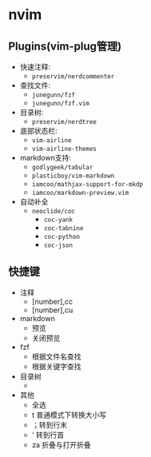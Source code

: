 # nvim

## Plugins(vim-plug管理)

+ 快速注释:
    + `preservim/nerdcommenter`
+ 查找文件:
    + `junegunn/fzf`
    + `junegunn/fzf.vim`
+ 目录树:
    + `preservim/nerdtree`
+ 底部状态栏:
    + `vim-airline`
    + `vim-airline-themes`
+ markdown支持:
    + `godlygeek/tabular`
    + `plasticboy/vim-markdown`
    + `iamcoo/mathjax-support-for-mkdp`
    + `iamcoo/markdown-preview.vim`
+ 自动补全
    + `neoclide/coc`
        + `coc-yank`
        + `coc-tabnine`
        + `coc-python`
        + `coc-json`

## 快捷键
+ 注释
    + [number],cc
    + [number],cu
+ markdown
    + <F8> 预览
    + <F9> 关闭预览
+ fzf
    + <C-f> 根据文件名查找
    + <C-g> 根据关键字查找
+ 目录树
    + <C-b>
+ 其他
    + <C-a> 全选
    + t 普通模式下转换大小写
    + ；转到行末
    + ‘ 转到行首
    + za 折叠与打开折叠


